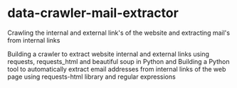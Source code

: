 # data-crawler-mail-extractor
Crawling the internal and external link's of the website and extracting mail's from internal links

Building a crawler to extract website internal and external links using requests, requests_html and beautiful soup in Python and Building a Python tool to automatically extract email addresses from internal links of the web page using requests-html library and regular expressions

